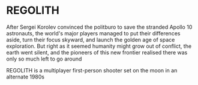 # REGOLITH

After Sergei Korolev convinced the politburo to save the stranded Apollo 10 astronauts, the world's major players managed to put their differences aside, turn their focus skyward, and launch the golden age of space exploration. But right as it seemed humanity might grow out of conflict, the earth went silent, and the pioneers of this new frontier realised there was only so much left to go around

REGOLITH is a multiplayer first-person shooter set on the moon in an alternate 1980s
